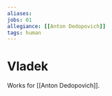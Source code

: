 ```yaml
---
aliases:
jobs: 01
allegiance: [[Anton Dedopovich]]
tags: human
---
```

# Vladek
Works for [[Anton Dedopovich]].